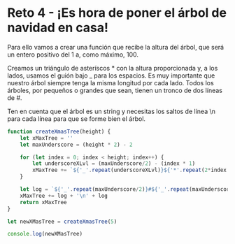 # Reto 4 - ¡Es hora de poner el árbol de navidad en casa!

Para ello vamos a crear una función que recibe la altura del árbol, que será un entero positivo del 1 a, como máximo, 100.

Creamos un triángulo de asteríscos * con la altura proporcionada y, a los lados, usamos el guión bajo _ para los espacios. 
Es muy importante que nuestro árbol siempre tenga la misma longitud por cada lado.
Todos los árboles, por pequeños o grandes que sean, tienen un tronco de dos líneas de #.

Ten en cuenta que el árbol es un string y necesitas los saltos de línea \n para cada línea para que se forme bien el árbol.

```jsx harmony
function createXmasTree(height) {
    let xMaxTree = ''
    let maxUnderscore = (height * 2) - 2

    for (let index = 0; index < height; index++) {
        let underscoreXLvl = (maxUnderscore/2) - (index * 1)
        xMaxTree += `${'_'.repeat(underscoreXLvl)}${'*'.repeat(2*index + 1)}${'_'.repeat(underscoreXLvl)}\n`
    }

    let log = `${'_'.repeat(maxUnderscore/2)}#${'_'.repeat(maxUnderscore/2)}`
    xMaxTree += log + '\n' + log
    return xMaxTree
}

let newXMasTree = createXmasTree(5)

console.log(newXMasTree)
```